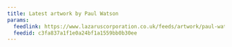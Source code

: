 ```yaml
---
title: Latest artwork by Paul Watson
params:
  feedlink: https://www.lazaruscorporation.co.uk/feeds/artwork/paul-watson/format/atom
  feedid: c3fa837a1f1e0a24bf1a1559bb0b30ee
---
```

